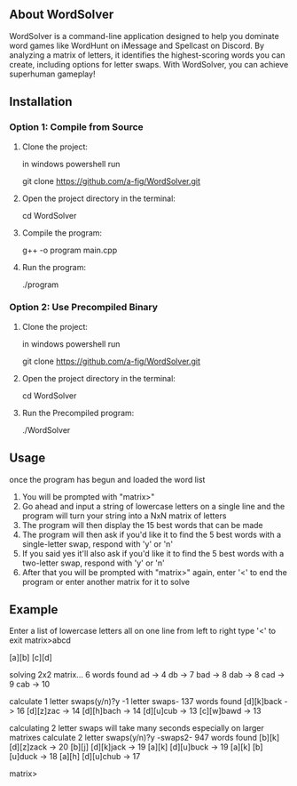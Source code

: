 ## About WordSolver
WordSolver is a command-line application designed to help you dominate word games like WordHunt on iMessage and Spellcast on Discord. By analyzing a matrix of letters, it identifies the highest-scoring words you can create, including options for letter swaps. With WordSolver, you can achieve superhuman gameplay!

## Installation
### Option 1: Compile from Source
1. Clone the project:
   
   in windows powershell run

   git clone https://github.com/a-fig/WordSolver.git
3. Open the project directory in the terminal:
   
   cd WordSolver
5. Compile the program:
   
   g++ -o program main.cpp
7. Run the program:
   
   ./program
### Option 2: Use Precompiled Binary
1. Clone the project:
   
   in windows powershell run

   git clone https://github.com/a-fig/WordSolver.git
3. Open the project directory in the terminal:
   
   cd WordSolver
5. Run the Precompiled program:
   
   ./WordSolver

## Usage
once the program has begun and loaded the word list
1. You will be prompted with "matrix>"
2. Go ahead and input a string of lowercase letters on a single line and the program will turn your string into a NxN matrix of letters
3. The program will then display the 15 best words that can be made
4. The program will then ask if you'd like it to find the 5 best words with a single-letter swap, respond with 'y' or 'n'
5. If you said yes it'll also ask if you'd like it to find the 5 best words with a two-letter swap, respond with 'y' or 'n'
6. After that you will be prompted with "matrix>" again, enter '<' to end the program or enter another matrix for it to solve


## Example
Enter a list of lowercase letters all on one line from left to right
type '<' to exit
matrix>abcd

[a][b]
[c][d]

solving 2x2 matrix...
6 words found
ad -> 4
db -> 7
bad -> 8
dab -> 8
cad -> 9
cab -> 10

calculate 1 letter swaps(y/n)?y
-1 letter swaps- 137 words found
[d][k]back -> 16
[d][z]zac -> 14
[d][h]bach -> 14
[d][u]cub -> 13
[c][w]bawd -> 13

calculating 2 letter swaps will take many seconds especially on larger matrixes
calculate 2 letter swaps(y/n)?y
-swaps2- 947 words found
[b][k] [d][z]zack -> 20
[b][j] [d][k]jack -> 19
[a][k] [d][u]buck -> 19
[a][k] [b][u]duck -> 18
[a][h] [d][u]chub -> 17

matrix>

